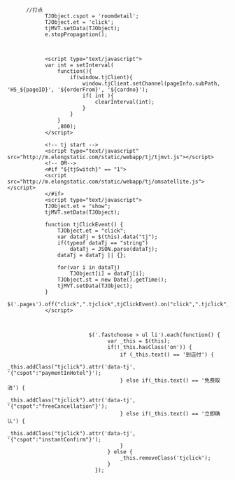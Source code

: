           //打点
                TJObject.cspot = 'roomdetail';
                TJObject.et = 'click';
                tjMVT.setData(TJObject);
                e.stopPropagation();
                
                
                
                <script type="text/javascript">
                var int = setInterval(
                	function(){
                		if(window.tjClient){
                			window.tjClient.setChannel(pageInfo.subPath, 'H5_${pageID}', '${orderFrom}', '${cardno}');
                			if( int ){
                				clearInterval(int);
                			}
                		}
                	}
                	,800);
                </script>
                
                <!-- tj start -->
                <script type="text/javascript" src="http://m.elongstatic.com/static/webapp/tj/tjmvt.js"></script>
                <!-- OM-->
                <#if "${tjSwitch}" == "1">
                <script src="http://m.elongstatic.com/static/webapp/tj/omsatellite.js"></script>
                </#if>
                <script type="text/javascript">
                TJObject.et = "show";
                tjMVT.setData(TJObject);
                
                function tjClickEvent() {
                	TJObject.et = "click";
                	var dataTj = $(this).data("tj");
                	if(typeof dataTj == "string")
                		dataTj = JSON.parse(dataTj);
                	dataTj = dataTj || {};
                	
                	for(var i in dataTj)
                		TJObject[i] = dataTj[i];
                	TJObject.st = new Date().getTime();
                	tjMVT.setData(TJObject);
                }
                $('.pages').off("click",".tjclick",tjClickEvent).on("click",".tjclick",tjClickEvent);
                </script>
                
                
                
                              $('.fastchoose > ul li').each(function() {
                                    var _this = $(this);
                                    if(!_this.hasClass('on')) {
                                        if (_this.text() == '到店付') {
                                            _this.addClass("tjclick").attr('data-tj', '{"cspot":"paymentInHotel"}');
                                        } else if(_this.text() == '免费取消') {
                                            _this.addClass("tjclick").attr('data-tj', '{"cspot":"freeCancellation"}');
                                        } else if(_this.text() == '立即确认') {
                                            _this.addClass("tjclick").attr('data-tj', '{"cspot":"instantConfirm"}');
                                        }
                                    } else {
                                        _this.removeClass('tjclick');
                                    }
                                });